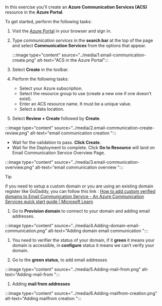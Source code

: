 <!-- markdownlint-disable MD041 -->

In this exercise you'll create an **Azure Communication Services (ACS)** resource in the
**Azure Portal**.

To get started, perform the following tasks:

1. Visit the [Azure Portal](https://portal.azure.com) in your browser and sign in.

1. Type *communication services* in the **search bar** at the top of the page and select **Communication Services** from the options that appear.

    :::image type="content" source="../media/1.email-communication-create.png" alt-text="ACS in the Azure Portal":::

1. Select **Create** in the toolbar.

1. Perform the following tasks:
    - Select your Azure subscription.
    - Select the resource group to use (create a new one if one doesn't exist).
    - Enter an ACS resource name. It must be a unique value.
    - Select a data location.

1. Select **Review + Create** followed by **Create**.

 :::image type="content" source="../media/2.email-communication-create-review.png" alt-text="email communication creation ":::

  - Wait for the validation to pass. **Click Create**.
  - Wait for the Deployment to complete. Click **Go to Resource** will land on Email
    Communication Service Overview Page.

:::image type="content" source="../media/3.email-communication-overview.png" alt-text="email communication overview ":::

  > [!TIP]
  > if you need to setup a custom domain or you are using an existing domain register like GoDaddy, you can follow this link : [How to add custom verified domains to Email Communication Service - An Azure Communication Services quick start guide | Microsoft Learn](https://learn.microsoft.com/en-us/azure/communication-services/quickstarts/email/add-custom-verified-domains)

1. Go to **Provision domain** to connect to your domain and adding email addresses.

:::image type="content" source="../media/4.Adding-domain-email-communication.png" alt-text="Adding domain email communication ":::


1. You need to verifier the status of your domain, if it **green** it means your domain is accessible,  in **configure** status it means we can’t verify your domain.

1. Go to the **green status**, to add email addresses 

:::image type="content" source="../media/5.Adding-mail-from.png" alt-text="Adding-mail-from ":::

1. Adding **mail from addresses**

:::image type="content" source="../media/6.Adding-mailfrom-creation.png" alt-text="Adding mailfrom creation ":::









